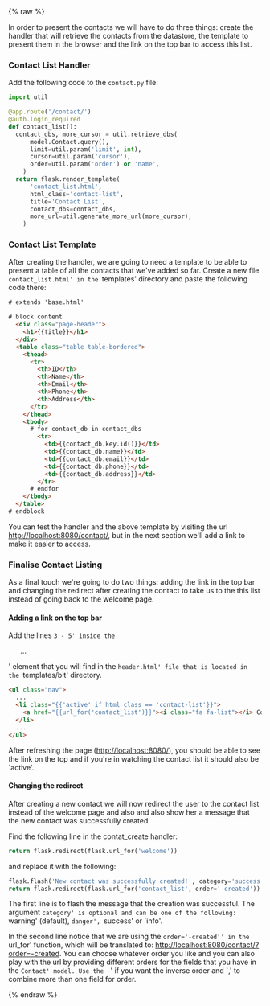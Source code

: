 {% raw %}

In order to present the contacts we will have to do three things: create the
handler that will retrieve the contacts from the datastore, the template to
present them in the browser and the link on the top bar to access this list.


### Contact List Handler

Add the following code to the `contact.py` file:

```python
import util

@app.route('/contact/')
@auth.login_required
def contact_list():
  contact_dbs, more_cursor = util.retrieve_dbs(
      model.Contact.query(),
      limit=util.param('limit', int),
      cursor=util.param('cursor'),
      order=util.param('order') or 'name',
    )
  return flask.render_template(
      'contact_list.html',
      html_class='contact-list',
      title='Contact List',
      contact_dbs=contact_dbs,
      more_url=util.generate_more_url(more_cursor),
    )
```

### Contact List Template

After creating the handler, we are going to need a template to be able to
present a table of all the contacts that we've added so far. Create a new file
`contact_list.html' in the `templates' directory
and paste the following code there:

```html
# extends 'base.html'

# block content
  <div class="page-header">
    <h1>{{title}}</h1>
  </div>
  <table class="table table-bordered">
    <thead>
      <tr>
        <th>ID</th>
        <th>Name</th>
        <th>Email</th>
        <th>Phone</th>
        <th>Address</th>
      </tr>
    </thead>
    <tbody>
      # for contact_db in contact_dbs
        <tr>
          <td>{{contact_db.key.id()}}</td>
          <td>{{contact_db.name}}</td>
          <td>{{contact_db.email}}</td>
          <td>{{contact_db.phone}}</td>
          <td>{{contact_db.address}}</td>
        </tr>
      # endfor
    </tbody>
  </table>
# endblock
```

You can test the handler and the above template by visiting the url
[http://localhost:8080/contact/](http://localhost:8080/contact/),
but in the next section we'll add a link to make it easier to access.


### Finalise Contact Listing

As a final touch we're going to do two things: adding the link in the top bar
and changing the redirect after creating the contact to take us to the this
list instead of going back to the welcome page.


#### Adding a link on the top bar</h4>

Add the lines `3 - 5' inside the
`<ul class="nav">...</ul>' element that you will find in the
`header.html' file that is located in the
`templates/bit' directory.

````html
<ul class="nav">
  ...
  <li class="{{'active' if html_class == 'contact-list'}}">
    <a href="{{url_for('contact_list')}}"><i class="fa fa-list"></i> Contact List</a>
  </li>
  ...
</ul>
````

After refreshing the page ([http://localhost:8080/](http://localhost:8080/)),
you should be able to see the link on the top and if you're in watching the
contact list it should also be `active'.

#### Changing the redirect</h4>

After creating a new contact we will now redirect the user to the contact
list instead of the welcome page and also and also show her a message that
the new contact was successfully created.

Find the following line in the contat_create handler:

```python
return flask.redirect(flask.url_for('welcome'))
```

and replace it with the following:

```python
flask.flash('New contact was successfully created!', category='success')
return flask.redirect(flask.url_for('contact_list', order='-created'))
```

The first line is to flash the message that the creation was successful.
The argument `category' is optional and can be one of the
following: `warning' (default), `danger',
`success' or `info'.

In the second line notice that we are using the `order='-created''
in the `url_for' function, which will be translated to:
[http://localhost:8080/contact/?order=-created](http://localhost:8080/contact/?order=-created).
You can choose whatever order you like and you can also play with the url
by providing different orders for the fields that you have in the
`Contact' model. Use the `-' if you want the inverse
order and `,' to combine more than one field for order.

{% endraw %}
